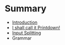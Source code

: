 # Summary

* [Introduction](intro.md)
* [I shall call it Printdown!](printdown.md)
* [Input Splitting](input_splitting.md)
* Grammar

